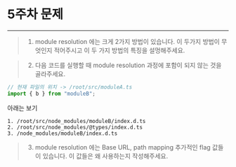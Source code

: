 # 5주차 문제

---

> 1.  module resolution 에는 크게 2가지 방법이 있습니다.
>     이 두가지 방법이 무엇인지 적어주시고 이 두 가지 방법의 특징을 설멍해주세요.

> 2.  다음 코드를 실행할 때 module resolution 과정에
>     포함이 되지 않는 것을 골라주세요.

```typescript
// 현재 파일의 위치 -> /root/src/moduleA.ts
import { b } from "moduleB";
```

아래는 보기

```
1. /root/src/node_modules/moduleB/index.d.ts
2. /root/src/node_modules/@types/index.d.ts
3. /node_modules/moduleB/index.d.ts
```

> 3.  module resolution 에는 Base URL, path mapping 추가적인 flag 값들이 있습니다. 이 값들은 왜 사용하는지 작성해주세요.
